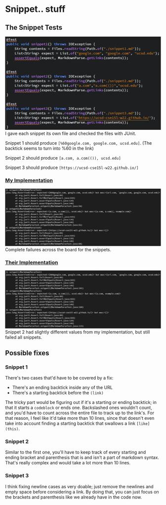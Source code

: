 # Snippet.. stuff

## The Snippet Tests
![](https://raw.githubusercontent.com/kessert/cse15l-lab-reports/main/4_11.PNG)
I gave each snippet its own file and checked the files with JUnit.

Snippet 1 should produce `[%60google.com, google.com, ucsd.edu]`. (The backtick seems to turn into %60 in the link)

Snippet 2 should produce `[a.com, a.com(()), ucsd.edu]`

Snippet 3 should produce `[https://ucsd-cse15l-w22.github.io/]`

### [My Implementation](https://github.com/kessert/markdown-parse)
![](https://raw.githubusercontent.com/kessert/cse15l-lab-reports/main/4_12.PNG)
Complete failures across the board for the snippets.

### [Their Implementation](https://github.com/pvijay03/markdown-parse)
![](https://raw.githubusercontent.com/kessert/cse15l-lab-reports/main/4_13.PNG)
Snippet 2 had slightly different values from my implementation, but still failed all snippets.

## Possible fixes

### Snippet 1
There's two cases that'd have to be covered by a fix:
- There's an ending backtick inside any of the URL
- There's a starting backtick before the `(link)`

The tricky part would be figuring out if it's a starting or ending backtick; in that it starts a `codeblock` or ends one. Backslashed ones wouldn't count, and you'd have to count across the entire file to track up to the link's. For that reason, I feel like it'd take more than 10 lines, since that doesn't even take into account finding a starting backtick that swallows a link `[like](this)`.

### Snippet 2
Similar to the first one, you'll have to keep track of every starting and ending bracket and parenthesis that is and isn't a part of markdown syntax. That's really complex and would take a lot more than 10 lines.

### Snippet 3
I think fixing newline cases as very doable; just remove the newlines and empty space before considering a link. By doing that, you can just focus on the brackets and parenthesis like we already have in the code now.